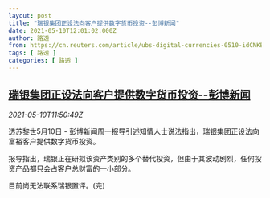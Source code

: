 ```yaml
---
layout: post
title: "瑞银集团正设法向客户提供数字货币投资--彭博新闻"
date: 2021-05-10T12:01:02.000Z
author: 路透
from: https://cn.reuters.com/article/ubs-digital-currencies-0510-idCNKBS2CR13R
tags: [ 路透 ]
categories: [ 路透 ]
---
```

<!--1620648062000-->
[瑞银集团正设法向客户提供数字货币投资--彭博新闻](https://cn.reuters.com/article/ubs-digital-currencies-0510-idCNKBS2CR13R)
------

<div>
<div><i>2021-05-10T11:50:49Z</i></div><p>透苏黎世5月10日 - 彭博新闻周一报导引述知情人士说法指出，瑞银集团正设法向富裕客户提供数字货币投资。</p><p>报导指出，瑞银正在研拟该资产类别的多个替代投资，但由于其波动剧烈，任何投资产品都只会占客户总财富的一小部分。</p><p>目前尚无法联系瑞银置评。(完)</p>
</div>
